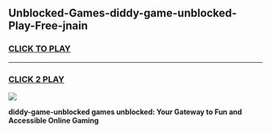 
## Unblocked-Games-diddy-game-unblocked-Play-Free-jnain
<h3>
<a href="https://premium76.site?title=diddy-game-unblocked&ref=20M">CLICK TO PLAY</a></h3>
<hr>

<h3>
<a href="https://premium76.site?title=diddy-game-unblocked&ref=20M">CLICK 2 PLAY</a>
  
</h3>

<a href="https://premium76.site?title=diddy-game-unblocked&ref=19M"><img src="https://clearcache.store/games.png"></a>


**diddy-game-unblocked games unblocked: Your Gateway to Fun and Accessible Online Gaming**
